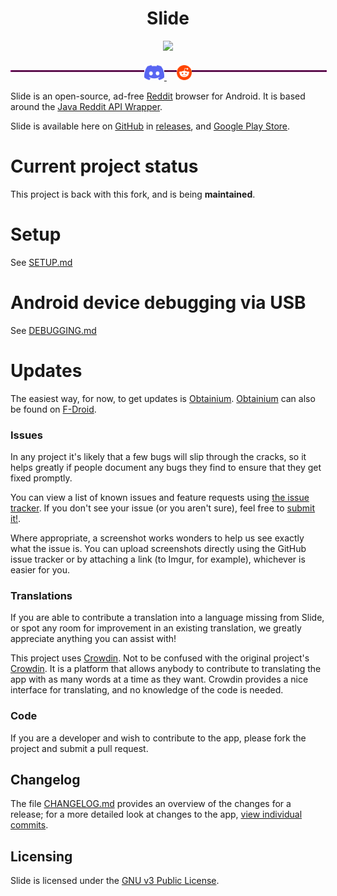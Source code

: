 <h1 align="center">Slide</h1>
<p align="center">
<img src="app/src/main/res/drawable/ic_launcher.png" width="180">
</p>

<hr style="display: inline-block; width: 100%; border: 1px dotted #ff00cc;">

<p align="center" style="margin-top: -2em;">
  <a href="https://discord.gg/vDuSpJEDrW">
    <picture>
      <source height="24px" media="(prefers-color-scheme: dark)" srcset="/assets/icons/Discord.png" />
      <img height="24px" src="/assets/icons/Discord.png" />
    </picture>
  </a>&nbsp;&nbsp;&nbsp;
  <a href="https://old.reddit.com/r/slidereddit/">
    <picture>
      <source height="24px" media="(prefers-color-scheme: dark)" srcset="/assets/icons/Reddit.png" />
      <img height="24px" src="/assets/icons/Reddit.png" />
    </picture>
  </a>
</p>

Slide is an open-source, ad-free [Reddit](https://www.reddit.com) browser for
Android. It is based around the
[Java Reddit API Wrapper](https://github.com/mattbdean/JRAW).

Slide is available here on [GitHub](https://github.com/) in
[releases](https://github.com/edgan/Slide/releases), and [Google Play Store](https://play.google.com/store/apps/details?id=me.edgan.redditslide&hl=en_US).

# Current project status
This project is back with this fork, and is being **maintained**.

# Setup
See [SETUP.md](/docs/SETUP.md)

# Android device debugging via USB
See [DEBUGGING.md](/docs/DEBUGGING.md)

# Updates
The easiest way, for now, to get updates is
[Obtainium](https://github.com/ImranR98/Obtainium).
[Obtainium](https://github.com/ImranR98/Obtainium) can also be found on
[F-Droid](https://f-droid.org/).

### Issues
In any project it's likely that a few bugs will slip through the cracks, so it
helps greatly if people document any bugs they find to ensure that they get
fixed promptly.

You can view a list of known issues and feature requests using
[the issue tracker](https://github.com/edgan/Slide/issues).
If you don't see your issue (or you aren't sure), feel free to
[submit it!](https://github.com/edgan/Slide/issues/new).

Where appropriate, a screenshot works wonders to help us see exactly what the
issue is. You can upload screenshots directly using the GitHub issue tracker or
by attaching a link (to Imgur, for example), whichever is easier for you.

### Translations
If you are able to contribute a translation into a language missing from Slide,
or spot any room for improvement in an existing translation, we greatly
appreciate anything you can assist with!

This project uses [Crowdin](https://crowdin.com/project/slide-reddit). Not to be
confused with the original project's
[Crowdin](https://crowdin.com/project/slide-for-reddit). It is a platform that
allows anybody to contribute to translating the app with as many words at a time
as they want. Crowdin provides a nice interface for translating, and no
knowledge of the code is needed.

### Code
If you are a developer and wish to contribute to the app, please fork the
project and submit a pull request.

## Changelog
The file [CHANGELOG.md](CHANGELOG.md) provides an overview of the changes for a
release; for a more detailed look at changes to the app,
[view individual commits](https://github.com/edgan/Slide/commits/master).

## Licensing
Slide is licensed under the [GNU v3 Public License](LICENSE.txt).

